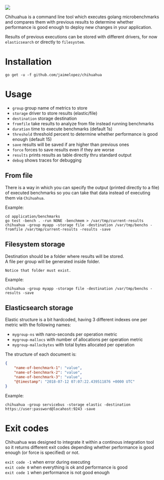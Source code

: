 ![](https://image.ibb.co/i2vvmo/chihuahua.png)

Chihuahua is a command line tool which executes golang microbenchmarks and compares them with previous results to determine whether performance is good enough to deploy new changes in your application.

Results of previous executions can be stored with different drivers, for now `elasticsearch` or directly to `filesystem`.

# Installation
```go get -u -f github.com/jaimelopez/chihuahua```

# Usage
- `group`       group name of metrics to store
- `storage`     driver to store results (elastic/file)
- `destination` storage destination
- `fromfile`    take results to analyze from file instead running benchmarks
- `duration`    time to execute benchmarks (default 1s)
- `threshold`   threshold percent to determine whether performance is good enough (default 15)
- `save`        results will be saved if are higher than previous ones
- `force`       forces to save results even if they are worse
- `results`     prints results as table directly thru standard output
- `debug`       shows traces for debugging

## From file
There is a way in which you can specify the output (printed directly to a file) of executed benchmarks so you can take that data instead of executing them via `Chihuahua`.

Example:
```
cd application/benchmarks
go test -bench . -run NONE -benchmem > /var/tmp/current-results
chihuahua -group myapp -storage file -destination /var/tmp/benchs -fromfile /var/tmp/current-results -results -save 
```

## Filesystem storage
Destination should be a folder where results will be stored.  
A file per group will be generated inside folder.

`Notice that folder must exist.`

Example:
```
chihuahua -group myapp -storage file -destination /var/tmp/benchs -results -save 
```

## Elasticsearch storage
Elastic structure is a bit hardcoded, having 3 different indexes one per metric with the following names:
- `mygroup-ns`            with nano-seconds per operation metric
- `mygroup-mallocs`       with number of allocations per operation metric
- `mygroup-mallocbytes`   with total bytes allocated per operation

The structure of each document is:
```json
{
    "name-of-benchmark-1": "value",
    "name-of-benchmark-2": "value",
    "name-of-benchmark-3": "value",
    "@timestamp": "2018-07-12 07:07:22.439511876 +0000 UTC"
}
```

Example:
```
chihuahua -group servicebus -storage elastic -destination https://user:password@locahost:9243 -save
```

# Exit codes
Chihuahua was designed to integrate it within a continous integration tool so it returns different exit codes depending whether performance is good enough (or force is specified) or not.

`exit code -1` when error during executing  
`exit code 0` when everything is ok and performance is good  
`exit code 1` when performance is not good enough